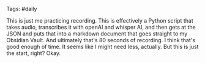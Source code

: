 Tags: #daily 

This is just me practicing recording. This is effectively a Python script that takes audio, transcribes it with openAI and whisper AI, and then gets at the JSON and puts that into a markdown document that goes straight to my Obsidian Vault. And ultimately that's 80 seconds of recording. I think that's good enough of time. It seems like I might need less, actually. But this is just the start, right? Okay.